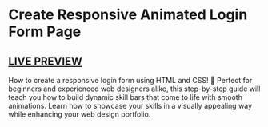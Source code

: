# Create Responsive Animated Login Form Page
## [LIVE PREVIEW](https://amanayak.github.io/Create-Responsive-Animated-Login-Form-Page/)

How to create a responsive login form using HTML and CSS! 🚀
Perfect for beginners and experienced web designers alike, this step-by-step guide will teach you how to build dynamic skill bars that come to life with smooth animations. Learn how to showcase your skills in a visually appealing way while enhancing your web design portfolio.
